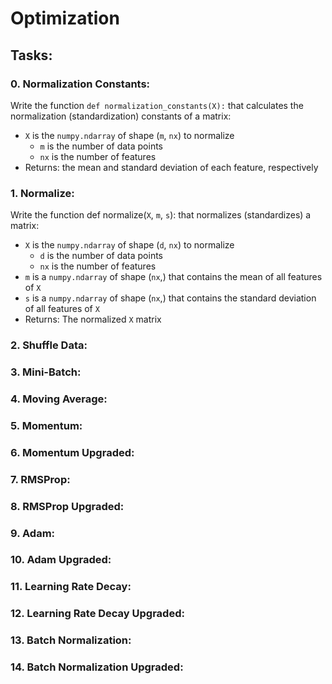 # Optimization

## Tasks:

### 0. Normalization Constants:
Write the function `def normalization_constants(X):` that calculates the normalization (standardization) constants of a matrix:
* `X` is the `numpy.ndarray` of shape (`m`, `nx`) to normalize
  * `m` is the number of data points
  * `nx` is the number of features
* Returns: the mean and standard deviation of each feature, respectively

### 1. Normalize:
Write the function def normalize(`X`, `m`, `s`): that normalizes (standardizes) a matrix:
* `X` is the `numpy.ndarray` of shape (`d`, `nx`) to normalize
  * `d` is the number of data points
  * `nx` is the number of features
* `m` is a `numpy.ndarray` of shape (`nx`,) that contains the mean of all features of `X`
* `s` is a `numpy.ndarray` of shape (`nx`,) that contains the standard deviation of all features of `X`
* Returns: The normalized `X` matrix

### 2. Shuffle Data:

### 3. Mini-Batch:
### 4. Moving Average:
### 5. Momentum:
### 6. Momentum Upgraded:
### 7. RMSProp:
### 8. RMSProp Upgraded:
### 9. Adam:
### 10. Adam Upgraded:
### 11. Learning Rate Decay:
### 12. Learning Rate Decay Upgraded:
### 13. Batch Normalization:
### 14. Batch Normalization Upgraded:
